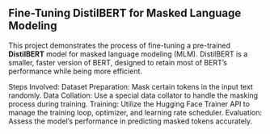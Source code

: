 ## Fine-Tuning DistilBERT for Masked Language Modeling

This project demonstrates the process of fine-tuning a pre-trained **DistilBERT** model for masked language modeling (MLM). DistilBERT is a smaller, faster version of BERT, designed to retain most of BERT’s performance while being more efficient.

Steps Involved:
Dataset Preparation: Mask certain tokens in the input text randomly.
Data Collation: Use a special data collator to handle the masking process during training.
Training: Utilize the Hugging Face Trainer API to manage the training loop, optimizer, and learning rate scheduler.
Evaluation: Assess the model’s performance in predicting masked tokens accurately.

